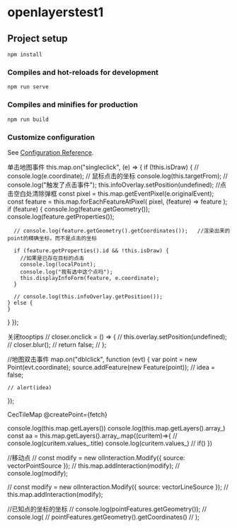 # openlayerstest1

## Project setup
```
npm install
```

### Compiles and hot-reloads for development
```
npm run serve
```

### Compiles and minifies for production
```
npm run build
```

### Customize configuration
See [Configuration Reference](https://cli.vuejs.org/config/).


单击地图事件
this.map.on("singleclick", (e) => {
  if (!this.isDraw) {
    // console.log(e.coordinate);   // 鼠标点击的坐标
    console.log(this.targetFrom);
    // console.log("触发了点击事件");
    this.infoOverlay.setPosition(undefined); //点击空白处清除弹框
    const pixel = this.map.getEventPixel(e.originalEvent);
    const feature = this.map.forEachFeatureAtPixel(
      pixel,
      (feature) => feature
    );
    if (feature) {
      console.log(feature.getGeometry());
      console.log(feature.getProperties());

      // console.log(feature.getGeometry().getCoordinates());   //渲染出来的point的精确坐标，而不是点击的坐标

      if (feature.getProperties().id && !this.isDraw) {
        //如果是已存在目标的点击
        console.log(localPoint);
        console.log("我有选中这个点吗");
        this.displayInfoForm(feature, e.coordinate);
      }

      // console.log(this.infoOverlay.getPosition());
    } else {
    }
  }
});

关闭tooptips
 // closer.onclick = () => {
  //   this.overlay.setPosition(undefined);
  //   closer.blur();
  //   return false;
  // };

//地图双击事件
  map.on("dblclick", function (evt) {
    var point = new Point(evt.coordinate);
    source.addFeature(new Feature(point));
    // idea = false;

    // alert(idea)
  });

  CecTileMap @createPoint={fetch}


  console.log(this.map.getLayers())
  console.log(this.map.getLayers().array_)
  const aa = this.map.getLayers().array_.map((curitem)=>{
    // console.log(curitem.values_.title)
    console.log(curitem.values_)
    // if()
  })

  //移动点
  // const modify = new olInteraction.Modify({ source: vectorPointSource });
  // this.map.addInteraction(modify);
  // console.log(modify);

  // const modify = new olInteraction.Modify({ source: vectorLineSource });
  // this.map.addInteraction(modify);


//已知点的坐标的坐标
// console.log(pointFeatures.getGeometry());
// console.log(
//   pointFeatures.getGeometry().getCoordinates() 
// );